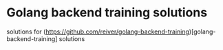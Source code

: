# Golang backend training solutions

solutions for (https://github.com/reiver/golang-backend-training)[golang-backend-training] solutions
